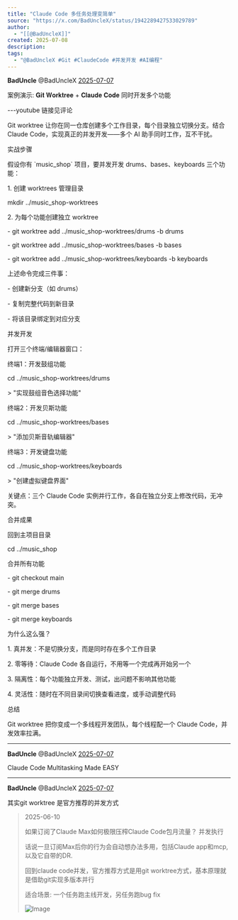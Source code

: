 ```yaml
---
title: "Claude Code 多任务处理变简单"
source: "https://x.com/BadUncleX/status/1942289427533029789"
author:
  - "[[@BadUncleX]]"
created: 2025-07-08
description:
tags:
  - "@BadUncleX #Git #ClaudeCode #并发开发 #AI编程"
---
```

**BadUncle** @BadUncleX [2025-07-07](https://x.com/BadUncleX/status/1942289427533029789)

案例演示: 𝐆𝐢𝐭 𝐖𝐨𝐫𝐤𝐭𝐫𝐞𝐞 + 𝐂𝐥𝐚𝐮𝐝𝐞 𝐂𝐨𝐝𝐞 同时开发多个功能

\---youtube 链接见评论

Git worktree 让你在同一仓库创建多个工作目录，每个目录独立切换分支。结合 Claude Code，实现真正的并发开发——多个 AI 助手同时工作，互不干扰。

实战步骤

假设你有 \`music\_shop\` 项目，要并发开发 drums、bases、keyboards 三个功能：

1\. 创建 worktrees 管理目录

mkdir ../music\_shop-worktrees

2\. 为每个功能创建独立 worktree

\- git worktree add ../music\_shop-worktrees/drums -b drums

\- git worktree add ../music\_shop-worktrees/bases -b bases

\- git worktree add ../music\_shop-worktrees/keyboards -b keyboards

上述命令完成三件事：

\- 创建新分支（如 drums）

\- 复制完整代码到新目录

\- 将该目录绑定到对应分支

并发开发

打开三个终端/编辑器窗口：

终端1：开发鼓组功能

cd ../music\_shop-worktrees/drums

\> "实现鼓组音色选择功能"

终端2：开发贝斯功能

cd ../music\_shop-worktrees/bases

\> "添加贝斯音轨编辑器"

终端3：开发键盘功能

cd ../music\_shop-worktrees/keyboards

\> "创建虚拟键盘界面"

关键点：三个 Claude Code 实例并行工作，各自在独立分支上修改代码，无冲突。

合并成果

回到主项目目录

cd ../music\_shop

合并所有功能

\- git checkout main

\- git merge drums

\- git merge bases

\- git merge keyboards

为什么这么强？

1\. 真并发：不是切换分支，而是同时存在多个工作目录

2\. 零等待：Claude Code 各自运行，不用等一个完成再开始另一个

3\. 隔离性：每个功能独立开发、测试，出问题不影响其他功能

4\. 灵活性：随时在不同目录间切换查看进度，或手动调整代码

总结

Git worktree 把你变成一个多线程开发团队，每个线程配一个 Claude Code，并发效率拉满。

---

**BadUncle** @BadUncleX [2025-07-07](https://x.com/BadUncleX/status/1942289429915394420)

Claude Code Multitasking Made EASY

---

**BadUncle** @BadUncleX [2025-07-07](https://x.com/BadUncleX/status/1942362602887340300)

其实git worktree 是官方推荐的并发方式

> 2025-06-10
> 
> 如果订阅了Claude Max如何极限压榨Claude Code包月流量？ 并发执行
> 
> 话说一旦订阅Max后你的行为会自动想办法多用，包括Claude app和mcp,以及它自带的DR.
> 
> 回到claude code并发，官方推荐方式是用git worktree方式，基本原理就是借助git实现多版本并行
> 
> 适合场景: 一个任务跑主线开发，另任务跑bug fix
> 
> ![Image](https://pbs.twimg.com/media/GtDcirTbAAA9azT?format=jpg&name=large)